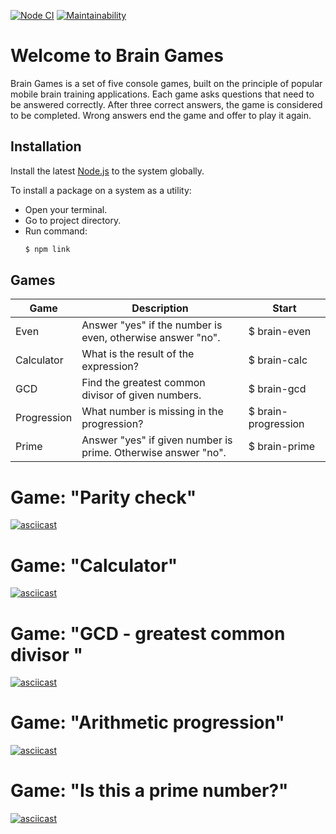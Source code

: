 [![Node CI](https://github.com/EmeraldBoar/frontend-project-lvl1/workflows/Node%20CI/badge.svg)](https://github.com/EmeraldBoar/frontend-project-lvl1/actions)
[![Maintainability](https://api.codeclimate.com/v1/badges/80d65ca0b309481b7861/maintainability)](https://codeclimate.com/github/EmeraldBoar/frontend-project-lvl1/maintainability)

# Welcome to Brain Games

Brain Games is a set of five console games, built on the principle of popular mobile brain training applications. Each game asks questions that need to be answered correctly. After three correct answers, the game is considered to be completed. Wrong answers end the game and offer to play it again.

## Installation

Install the latest [Node.js](https://nodejs.org/) to the system globally.

To install a package on a system as a utility:
- Open your terminal.
- Go to project directory.
- Run command:
	```sh
	$ npm link
	```
## Games
| Game | Description | Start
| ------ | ------ | ------ |
| Even | Answer "yes" if the number is even, otherwise answer "no". | $ brain-even |
| Calculator | What is the result of the expression? | $ brain-calc |
| GCD | Find the greatest common divisor of given numbers. | $ brain-gcd |
| Progression | What number is missing in the progression? | $ brain-progression |
| Prime | Answer "yes" if given number is prime. Otherwise answer "no". | $ brain-prime |


# Game: "Parity check"
[![asciicast](https://asciinema.org/a/yRV2Plc7fQQkWPZ5EKfeddjvG.svg)](https://asciinema.org/a/yRV2Plc7fQQkWPZ5EKfeddjvG)

# Game: "Calculator"
[![asciicast](https://asciinema.org/a/6GN2YeZ6dpw17rySLVDmfujs0.svg)](https://asciinema.org/a/6GN2YeZ6dpw17rySLVDmfujs0)

# Game: "GCD - greatest common divisor "
[![asciicast](https://asciinema.org/a/rYF6re1aP948ADVg6Lc5jP4C8.svg)](https://asciinema.org/a/rYF6re1aP948ADVg6Lc5jP4C8)

# Game: "Arithmetic progression"
[![asciicast](https://asciinema.org/a/IKiI7uTLeTv3C8ICmvNjFycic.svg)](https://asciinema.org/a/IKiI7uTLeTv3C8ICmvNjFycic)

# Game: "Is this a prime number?"
[![asciicast](https://asciinema.org/a/wOiCf3fN1RDP727QY1rF4Vp5v.svg)](https://asciinema.org/a/wOiCf3fN1RDP727QY1rF4Vp5v)